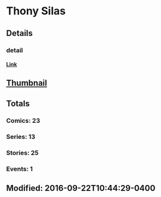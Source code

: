 # Thony  Silas 
## Details
### detail
#### [Link](http://marvel.com/comics/creators/12921/thony_silas?utm_campaign=apiRef&utm_source=225578a89fc76f3d20fbffda5d17a88d)
## [Thumbnail](http://i.annihil.us/u/prod/marvel/i/mg/b/40/image_not_available.jpg)
## Totals
### Comics: 23
### Series: 13
### Stories: 25
### Events: 1
## Modified: 2016-09-22T10:44:29-0400